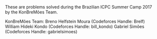 These are problems solved during the Brazilian ICPC Summer Camp 2017 by the
KonBreMões Team.

KonBreMões Team:
Breno Helfstein Moura (Codeforces Handle: Brelf)
William Hideki Kondo (Codeforces Handle: bill_kondo)
Gabriel Simões (Codeforces Handle: gabrielsimoes)